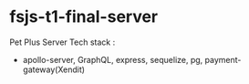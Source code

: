 # fsjs-t1-final-server
Pet Plus Server
Tech stack :
  - apollo-server, GraphQL, express, sequelize, pg, payment-gateway(Xendit)
